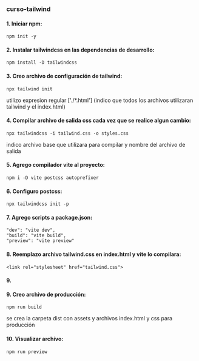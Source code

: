 ### curso-tailwind

#### 1. Iniciar npm:
`npm init -y`

#### 2. Instalar tailwindcss en las dependencias de desarrollo:
`npm install -D tailwindcss`

#### 3. Creo archivo de configuración de tailwind:
`npx tailwind init`

utilizo expresion regular ['./*.html'] (indico que todos los archivos utilizaran tailwind y el index.html)

#### 4. Compilar archivo de salida css cada vez que se realice algun cambio:
`npx tailwindcss -i tailwind.css -o styles.css`

indico archivo base que utilizara para compilar y nombre del archivo de salida

#### 5. Agrego compilador vite al proyecto:
`npm i -D vite postcss autoprefixer`

#### 6. Configuro postcss:
`npx tailwindcss init -p`

#### 7. Agrego scripts a package.json:
    "dev": "vite dev",
    "build": "vite build",
    "preview": "vite preview"

#### 8. Reemplazo archivo tailwind.css en index.html y vite lo compilara:

  `<link rel="stylesheet" href="tailwind.css">`

#### 9. 

#### 9. Creo archivo de producción:
`npm run build`

se crea la carpeta dist con assets y archivos index.html y css para producción

#### 10. Visualizar archivo:
`npm run preview`